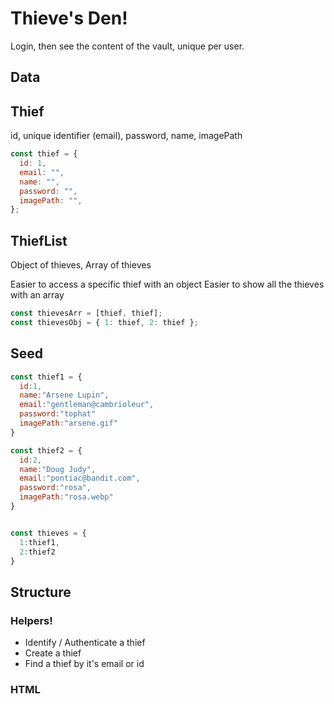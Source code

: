# Thieve's Den!

Login, then see the content of the vault, unique per user.

## Data

## Thief

id, unique identifier (email), password, name, imagePath

```js
const thief = {
  id: 1,
  email: "",
  name: "",
  password: "",
  imagePath: "",
};
```

## ThiefList

Object of thieves, Array of thieves

Easier to access a specific thief with an object
Easier to show all the thieves with an array

```js
const thievesArr = [thief, thief];
const thievesObj = { 1: thief, 2: thief };
```

## Seed

```jsx
const thief1 = {
  id:1,
  name:"Arsene Lupin",
  email:"gentleman@cambrioleur",
  password:"tophat"
  imagePath:"arsene.gif"
}

const thief2 = {
  id:2,
  name:"Doug Judy",
  email:"pontiac@bandit.com",
  password:"rosa",
  imagePath:"rosa.webp"
}


const thieves = {
  1:thief1,
  2:thief2
}
```

## Structure

### Helpers!

- Identify / Authenticate a thief
- Create a thief
- Find a thief by it's email or id

### HTML
